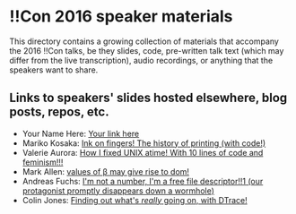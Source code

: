# !!Con 2016 speaker materials

This directory contains a growing collection of materials that accompany the 2016 !!Con talks, be they slides, code, pre-written talk text (which may differ from the live transcription), audio recordings, or anything that the speakers want to share.

## Links to speakers' slides hosted elsewhere, blog posts, repos, etc.

  * Your Name Here: [Your link here](http://example.com)
  * Mariko Kosaka: [Ink on fingers! The history of printing (with code!)](http://kosamari.com/presentation/bangbangcon-2016/)
  * Valerie Aurora: [How I fixed UNIX atime! With 10 lines of code and feminism!!!](https://frameshiftconsulting.com/speaking/#filesystems)
  * Mark Allen: [values of β may give rise to dom!](https://speakerdeck.com/mrallen1/values-of-b-may-give-rise-to-dom)
  * Andreas Fuchs: [I'm not a number, I'm a free file descriptor!!1 (our protagonist promptly disappears down a wormhole)](https://github.com/antifuchs/bangbangcon-talk-2016)
  * Colin Jones: [Finding out what's *really* going on, with DTrace!](https://speakerdeck.com/trptcolin/finding-out-whats-star-really-star-going-on-with-dtrace)


